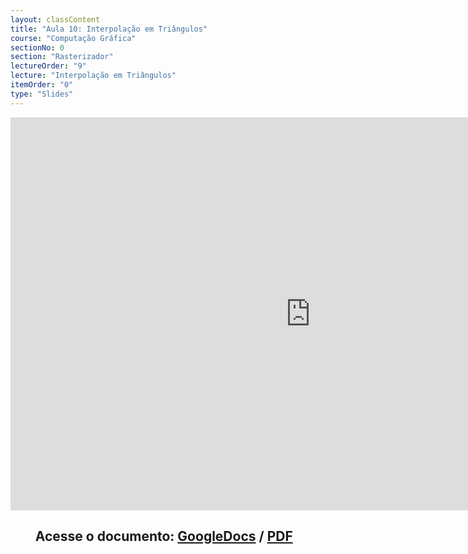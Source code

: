 ```yaml
---
layout: classContent
title: "Aula 10: Interpolação em Triângulos"
course: "Computação Gráfica"
sectionNo: 0
section: "Rasterizador"
lectureOrder: "9"
lecture: "Interpolação em Triângulos"
itemOrder: "0"
type: "Slides"
---
```


<iframe src="https://docs.google.com/presentation/d/e/2PACX-1vQwOmsHVJdNqvDYLt7KDq-W4sZ-GIYYkNOr7-H4d7uDxC3M9pZn92hkJj3hvr4LD-3nEXfKbd83bPW2/embed?start=false&loop=false&delayms=3000" frameborder="0" width="960" height="629" allowfullscreen="true" mozallowfullscreen="true" webkitallowfullscreen="true"></iframe>

## &nbsp;&nbsp;&nbsp;&nbsp;&nbsp;&nbsp;&nbsp;&nbsp;Acesse o documento: [GoogleDocs](https://docs.google.com/presentation/d/15V78J9W-81syFmgm8sHm3ekEW-U4UVb75gmxLih7qk4/preview?rm=minimal&usp=sharing) / [PDF]()
